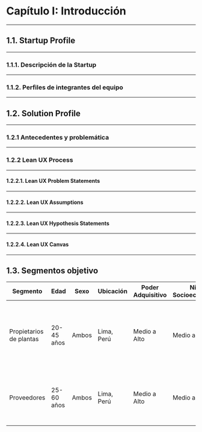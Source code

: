 # Capítulo I: Introducción
---
## 1.1. Startup Profile
---
### 1.1.1. Descripción de la Startup
---
### 1.1.2. Perfiles de integrantes del equipo
---
## 1.2. Solution Profile
---
### 1.2.1 Antecedentes y problemática
---
### 1.2.2 Lean UX Process
---
#### 1.2.2.1. Lean UX Problem Statements
---
#### 1.2.2.2. Lean UX Assumptions
---
#### 1.2.2.3. Lean UX Hypothesis Statements
---
#### 1.2.2.4. Lean UX Canvas
---
## 1.3. Segmentos objetivo

| Segmento                               	| Edad       	| Sexo  	| Ubicación  	| Poder Adquisitivo 	| Nivel Socioeconómico 	| Hábito de Consumo                                                                                                                  	|
|----------------------------------------	|------------	|-------	|------------	|-------------------	|----------------------	|------------------------------------------------------------------------------------------------------------------------------------	|
| Propietarios de plantas                  	| 20-45 años 	| Ambos 	| Lima, Perú 	| Medio a Alto      	| Medio a Alto         	| Interesados en jardinería, dispuestos a invertir en cuidado de plantas y accesorios.                                               	|
| Proveedores                            	| 25-60 años 	| Ambos 	| Lima, Perú 	| Medio a Alto      	| Medio a Alto         	| Ofrecen productos para el producto como macetas y sensores.                                                                          	|